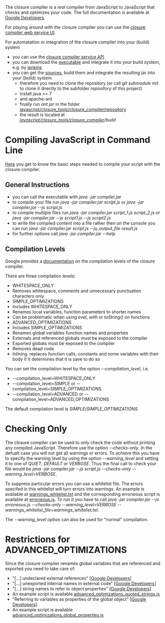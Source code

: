The closure compiler is a _real_ compiler from JavaScript to JavaScript that checks and optimizes your code. The full documentation is available at [Google Developers](https://developers.google.com/closure/compiler/).

For playing around with the closure compiler you can use the [closure compiler web service UI](http://closure-compiler.appspot.com/home).

For automatation or integration of the closure compiler into your (build) system
* you can use the [closure compiler service API](https://developers.google.com/closure/compiler/docs/gettingstarted_api)
* you can download the [executable](http://dl.google.com/closure-compiler/compiler-latest.zip) and integrate it into your build system, e.g. by [jenkins](https://jenkins-ci.org/)
* you can get the [sources](https://github.com/google/closure-compiler), build them and integrate the resulting jar into your (build) system
  * therefore you need to clone the repository (or call _git submodule init_ to clone it directly to the subfolder _repository_ of this project)
  * install java >= 7
  * and apache-ant
  * finally run _ant jar_ in the folder [javascript/closure_tools/closure_compiler/repository](https://github.com/google/closure-compiler)
  * the result is located at _[javascript/closure_tools/closure_compiler](https://github.com/google/closure-compiler)/build_

# Compiling JavaScript in Command Line
[Here](https://developers.google.com/closure/compiler/docs/gettingstarted_app) you get to know the basic steps needed to compile your script with the closure compiler.

## General Instructions
* you can call the executable with _java -jar compiler.jar_
* to compile your file run _java -jar compiler.jar script.js_ or _java -jar compiler.jar --js script.js_
* to compile multiple files run _java -jar compiler.jar script&#95;1.js script&#95;2.js_ or _java -jar compiler.jar --js script1.js --js script2.js_
* to write the compiled content into a file rather then on the console you can run _java -jar compiler.jar script.js --js&#95;output&#95;file result.js_
* for further options call _java -jar compiler.jar --help_

## Compilation Levels
Google provides a [documentation](https://developers.google.com/closure/compiler/docs/compilation_levels) on the compilation levels of the closure compiler.

There are three compilation levels:
* WHITESPACE_ONLY
 * Removes whitespace, comments and unnecessary punctuation characters only
* SIMPLE_OPTIMIZATIONS
 * Includes WHITESPACE_ONLY
 * Renames local variables, funciton parameters to shorter names
 * Can be problematic when using _eval_, _with_ or _toString()_ on functions
* ADVANCED_OPTIMIZATIONS
 * Includes SIMPLE_OPTIMIZATIONS
 * Renames global variables function names and properties
  * Externals and referenced globals must be exposed to the compiler
  * Exported globals must be exposed to the compiler
 * Removes dead code
 * Inlining: replaces function calls, constants and some variables with their body if it determines that it is save to do so

You can set the compilation level by the option _--compilation&#95;level_, i.e.
* --compilation&#95;level=WHITESPACE_ONLY
* --compilation&#95;level=SIMPLE or --compilation&#95;level=SIMPLE&#95;OPTIMIZATIONS
* --compilation&#95;level=ADVANCED or --compilation&#95;level=ADVANCED&#95;OPTIMIZATIONS

The default compilation level is _SIMPLE_/_SIMPLE&#95;OPTIMIZATIONS_

# Checking Only
The closure compiler can be used to only check the code without printing any compiled JavaScript. Therefore use the option _--checks-only_. In the defualt case you will not get all warnings or errors. To achieve this you have to specify the warning level by using the option _--warning&#95;level_ and setting it to one of _QUIET_, _DEFAULT_ or _VERBOSE_. Thus the final call to check your file would be _java -jar compiler.jar --js script.js --checks-only --warning&#95;level=VERBOSE_.

To suppress particular errors you can use a whitelist file. The errors specifed in this whitelist will turn errors into warnings. An example is available at [warnings_whitelist.txt](warnings_whitelist.txt) and the corresponding erroneous script is available at [erroneous.js](erroneous.js). To run it you have to call _java -jar compiler.jar --js erroneous.js --checks-only --warning&#95;level=VERBOSE --warnings&#95;whitelist&#95;file=warnings&#95;whitelist.txt_.

The _--warning&#95;level_ option can also be used for "normal" compilation.

# Restrictions for ADVANCED_OPTIMIZATIONS
Since the closure compiler renames global variables that are referenced and exported you need to take care of:
* "[...] undeclared external references" [[Google Developers](https://developers.google.com/closure/compiler/docs/limitations)]
* "[...] unexported internal names in external code" [[Google Developers](https://developers.google.com/closure/compiler/docs/limitations)]
* "[...] string names to refer to object properties" [[Google Developers](https://developers.google.com/closure/compiler/docs/limitations)]
 * An example script is available [advanced&#95;optimizations&#95;quoted&#95;strings.js
](advanced_optimizations_quoted_strings.js)
* "Referring to variables as properties of the global object" [[Google Developers](https://developers.google.com/closure/compiler/docs/limitations)]
 * An example script is available [advanced&#95;optimizations&#95;global&#95;properties.js
](advanced_optimizations_global_properties.js)
